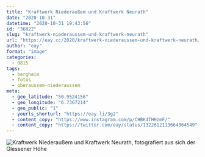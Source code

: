```yaml
---
title: "Kraftwerk Niederaußem und Kraftwerk Neurath"
date: "2020-10-31"
datetime: "2020-10-31 19:43:56"
id: "36822"
slug: "kraftwerk-niederaussem-und-kraftwerk-neurath"
url: "https://eay.cc/2020/kraftwerk-niederaussem-und-kraftwerk-neurath/"
author: "eay"
format: "image"
categories:
  - 0815
tags:
  - bergheim
  - fotos
  - oberaussem-niederaussem
meta:
  - geo_latitude: "50.9524156"
  - geo_longitude: "6.7367214"
  - geo_public: "1"
  - yourls_shorturl: "https://eay.li/3g2"
  - content_copy: "https://www.instagram.com/p/CHBK4THHzmF/"
  - content_copy: "https://twitter.com/eay/status/1322612113664364549"
---
```


![Kraftwerk Niederaußem und Kraftwerk Neurath, fotografiert aus sich der Glessener Höhe](https://eay.cc/uploads/2020/kraftwerk-niederaussem-neurath.jpeg)
